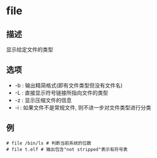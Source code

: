 # file

## 描述

显示给定文件的类型

## 选项
- -b : 输出精简格式(即有文件类型但没有文件名)
- -L : 直接显示符号链接所指向文件的类型
- -z : 显示压缩文件的信息
- -i : 如果文件不是常规文件, 则不进一步对文件类型进行分类

## 例

    # file /bin/ls # 判断当前系统的位数
    # file t.elf # 输出包含"not stripped"表示有符号表
